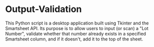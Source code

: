 # Output-Validation
This Python script is a desktop application built using Tkinter and the Smartsheet API. Its purpose is to allow users to input (or scan) a "Lot Number", validate whether that number already exists in a specified Smartsheet column, and if it doesn't, add it to the top of the sheet.
